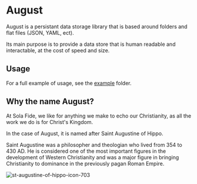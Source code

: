 # August

August is a persistant data storage library that is based around folders and flat files (JSON, YAML, ect).

Its main purpose is to provide a data store that is human readable and interactable, at the cost of speed and size.

## Usage

For a full example of usage, see the [example](example) folder.

## Why the name August?

At Sola Fide, we like for anything we make to echo our Christianity, as all the work we do is for Christ's Kingdom.

In the case of August, it is named after Saint Augustine of Hippo.

Saint Augustine was a philosopher and theologian who lived from 354 to 430 AD. He is considered one of the most important figures in the development of Western Christianity and was a major figure in bringing Christianity to dominance in the previously pagan Roman Empire.

![st-augustine-of-hippo-icon-703](https://github.com/solafide-dev/august/assets/262524/93d50e65-347d-4185-b635-30b7cf0d3986)
